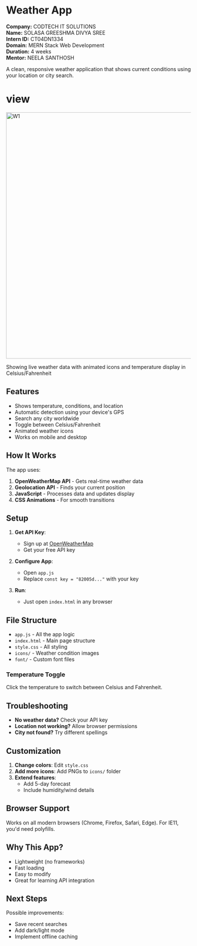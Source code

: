 
# Weather App  
**Company:** CODTECH IT SOLUTIONS  
**Name:** SOLASA GREESHMA DIVYA SREE  
**Intern ID:** CT04DN1334  
**Domain:** MERN Stack Web Development  
**Duration:** 4 weeks  
**Mentor:** NEELA SANTHOSH  

A clean, responsive weather application that shows current conditions using your location or city search.

# view

<img width="671" alt="W1" src="https://github.com/user-attachments/assets/b8a0b627-0ec3-4741-ae28-babb920b6b9a" />

Showing live weather data with animated icons and temperature display in Celsius/Fahrenheit


## Features  
- Shows temperature, conditions, and location  
- Automatic detection using your device's GPS  
- Search any city worldwide  
- Toggle between Celsius/Fahrenheit  
- Animated weather icons  
- Works on mobile and desktop  

## How It Works  
The app uses:  
1. **OpenWeatherMap API** - Gets real-time weather data  
2. **Geolocation API** - Finds your current position  
3. **JavaScript** - Processes data and updates display  
4. **CSS Animations** - For smooth transitions  

## Setup  
1. **Get API Key**:  
   - Sign up at [OpenWeatherMap](https://openweathermap.org)  
   - Get your free API key  

2. **Configure App**:  
   - Open `app.js`  
   - Replace `const key = "82005d..."` with your key  

3. **Run**:  
   - Just open `index.html` in any browser  

## File Structure  
- `app.js` - All the app logic  
- `index.html` - Main page structure  
- `style.css` - All styling  
- `icons/` - Weather condition images  
- `font/` - Custom font files  

### Temperature Toggle  
Click the temperature to switch between Celsius and Fahrenheit.

## Troubleshooting  
- **No weather data?** Check your API key  
- **Location not working?** Allow browser permissions  
- **City not found?** Try different spellings  

## Customization  
1. **Change colors**: Edit `style.css`  
2. **Add more icons**: Add PNGs to `icons/` folder  
3. **Extend features**:  
   - Add 5-day forecast  
   - Include humidity/wind details  

## Browser Support  
Works on all modern browsers (Chrome, Firefox, Safari, Edge). For IE11, you'd need polyfills.

## Why This App?  
- Lightweight (no frameworks)  
- Fast loading  
- Easy to modify  
- Great for learning API integration  

## Next Steps  
Possible improvements:  
- Save recent searches  
- Add dark/light mode  
- Implement offline caching  





